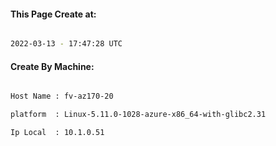 
   
#### This Page Create at:

```bash

2022-03-13 - 17:47:28 UTC

```

#### Create By Machine:

```bash

Host Name : fv-az170-20

platform  : Linux-5.11.0-1028-azure-x86_64-with-glibc2.31

Ip Local  : 10.1.0.51

```

